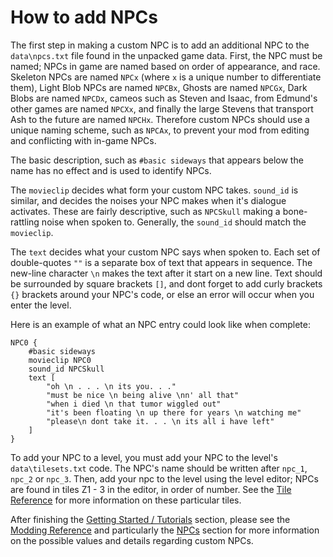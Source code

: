 # How to add NPCs

The first step in making a custom NPC is to add an additional NPC to the ```data\npcs.txt``` file found in the unpacked game data. First, the NPC must be named; NPCs in game are named based on order of appearance, and race. Skeleton NPCs are named ```NPCx``` (where ```x``` is a unique number to differentiate them), Light Blob NPCs are named ```NPCBx```, Ghosts are named ```NPCGx```, Dark Blobs are named ```NPCDx```, cameos such as Steven and Isaac, from Edmund's other games are named ```NPCXx```, and finally the large Stevens that transport Ash to the future are named ```NPCHx```. Therefore custom NPCs should use a unique naming scheme, such as ```NPCAx```, to prevent your mod from editing and conflicting with in-game NPCs.

The basic description, such as ```#basic sideways``` that appears below the name has no effect and is used to identify NPCs.

The ```movieclip``` decides what form your custom NPC takes.
```sound_id``` is similar, and decides the noises your NPC makes when it's dialogue activates. These are fairly descriptive, such as ```NPCSkull``` making a bone-rattling noise when spoken to. Generally, the ```sound_id``` should match the ```movieclip```.

The ```text``` decides what your custom NPC says when spoken to. Each set of double-quotes ```""``` is a separate box of text that appears in sequence. The new-line character ```\n``` makes the text after it start on a new line. Text should be surrounded by square brackets ```[]```, and dont forget to add curly brackets ```{}``` brackets around your NPC's code, or else an error will occur when you enter the level.

Here is an example of what an NPC entry could look like when complete:

```plaintext
NPC0 {
    #basic sideways
    movieclip NPC0
    sound_id NPCSkull
    text [
        "oh \n . . . \n its you. . ."
        "must be nice \n being alive \nn' all that"
        "when i died \n that tumor wiggled out"
        "it's been floating \n up there for years \n watching me"
        "please\n dont take it. . . \n its all i have left"
    ]
} 
```

To add your NPC to a level, you must add your NPC to the level's ```data\tilesets.txt``` code. The NPC's name should be written after ```npc_1```, ```npc_2``` or ```npc_3```. Then, add your npc to the level using the level editor; NPCs are found in tiles Z1 - 3 in the editor, in order of number. See the [Tile Reference](../reference/tiles.md) for more information on these particular tiles.

After finishing the [Getting Started / Tutorials](./getting_started.md) section, please see the [Modding Reference](../reference/reference.md) and particularly the <a href="npc.html">NPCs</a> section for more information on the possible values and details regarding custom NPCs.
